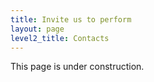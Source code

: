 ```yaml
---
title: Invite us to perform
layout: page
level2_title: Contacts
---
```


This page is under construction.
